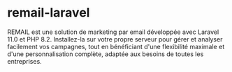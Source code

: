 # remail-laravel
REMAIL est une solution de marketing par email développée avec Laravel 11.0 et PHP 8.2. Installez-la sur votre propre serveur pour gérer et analyser facilement vos campagnes, tout en bénéficiant d'une flexibilité maximale et d'une personnalisation complète, adaptée aux besoins de toutes les entreprises.
